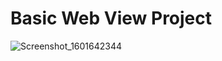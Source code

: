 # Basic Web View Project

![Screenshot_1601642344](https://user-images.githubusercontent.com/34714108/94924006-6dac2a00-04c5-11eb-896e-4d35d3a0cc0f.png)